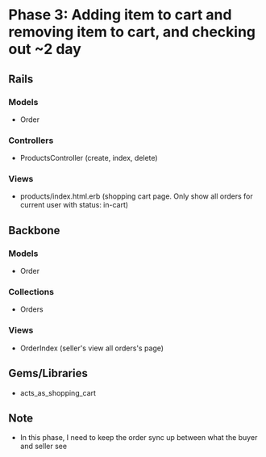 # Phase 3: Adding item to cart and removing item to cart, and checking out ~2 day

## Rails
### Models
* Order

### Controllers
* ProductsController (create, index, delete)

### Views
* products/index.html.erb (shopping cart page. Only show all orders
  for current user with status: in-cart)

## Backbone
### Models
* Order

### Collections
* Orders

### Views
* OrderIndex (seller's view all orders's page)

## Gems/Libraries
* acts_as_shopping_cart

## Note
* In this phase, I need to keep the order sync up between what the buyer
and seller see
